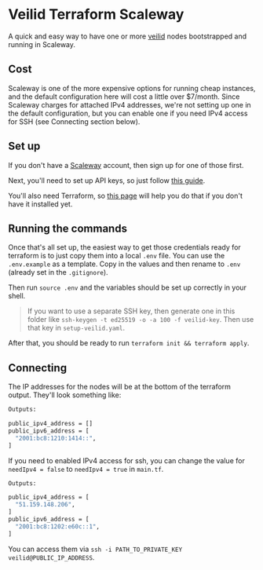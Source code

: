 # Veilid Terraform Scaleway

A quick and easy way to have one or more [veilid](https://veilid.com/) nodes bootstrapped and running in Scaleway.

## Cost

Scaleway is one of the more expensive options for running cheap instances, and the default configuration here will cost a little over $7/month. Since Scaleway charges for attached IPv4 addresses, we're not setting up one in the default configuration, but you can enable one if you need IPv4 access for SSH (see Connecting section below).


## Set up

If you don't have a [Scaleway](https://www.scaleway.com) account, then sign up for one of those first.

Next, you'll need to set up API keys, so just follow [this guide](https://www.scaleway.com/en/docs/identity-and-access-management/iam/how-to/create-api-keys/).

You'll also need Terraform, so [this page](https://developer.hashicorp.com/terraform/install) will help you do that if you don't have it installed yet.

## Running the commands

Once that's all set up, the easiest way to get those credentials ready for terraform is to just copy them into a local `.env` file. You can use the `.env.example` as a template. Copy in the values and then rename to `.env` (already set in the `.gitignore`).

Then run `source .env` and the variables should be set up correctly in your shell.

> If you want to use a separate SSH key, then generate one in this folder like `ssh-keygen -t ed25519 -o -a 100 -f veilid-key`. Then use that key in `setup-veilid.yaml`.

After that, you should be ready to run `terraform init && terraform apply`.

## Connecting

The IP addresses for the nodes will be at the bottom of the terraform output. They'll look something like:

```sh
Outputs:

public_ipv4_address = []
public_ipv6_address = [
  "2001:bc8:1210:1414::",
]
```

If you need to enabled IPv4 access for ssh, you can change the value for `needIpv4 = false` to `needIpv4 = true` in `main.tf`.

```sh
Outputs:

public_ipv4_address = [
  "51.159.148.206",
]
public_ipv6_address = [
  "2001:bc8:1202:e60c::1",
]
```

You can access them via `ssh -i PATH_TO_PRIVATE_KEY veilid@PUBLIC_IP_ADDRESS`.
